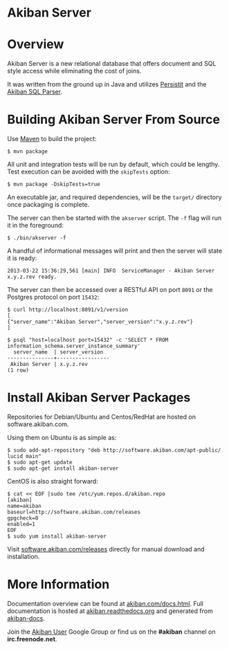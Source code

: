 Akiban Server
=============

Overview
========

Akiban Server is a new relational database that offers document and SQL style access while eliminating the cost of joins.

It was written from the ground up in Java and utilizes [Persistit](https://github.com/akiban/persistit) and the [Akiban SQL Parser](https://github.com/akiban/sql-parser).


Building Akiban Server From Source
==========================================

Use [Maven](http://maven.apache.org) to build the project:

    $ mvn package

All unit and integration tests will be run by default, which could be lengthy. Test execution can be avoided with the `skipTests` option:

    $ mvn package -DskipTests=true

An executable jar, and required dependencies, will be the `target/` directory once packaging is complete.

The server can then be started with the `akserver` script. The `-f` flag will run it in the foreground:

    $ ./bin/akserver -f

A handful of informational messages will print and then the server will state it is ready:

    2013-03-22 15:36:29,561 [main] INFO  ServiceManager - Akiban Server x.y.z.rev ready.

The server can then be accessed over a RESTful API on port `8091` or the Postgres protocol on port `15432`:

    $ curl http://localhost:8091/v1/version
    [
    {"server_name":"Akiban Server","server_version":"x.y.z.rev"}
    ]
    
    $ psql "host=localhost port=15432" -c 'SELECT * FROM information_schema.server_instance_summary'
      server_name  | server_version
    ---------------+-----------------
     Akiban Server | x.y.z.rev
    (1 row)


Install Akiban Server Packages
=======================================

Repositories for Debian/Ubuntu and Centos/RedHat are hosted on software.akiban.com.

Using them on Ubuntu is as simple as:
    
    $ sudo add-apt-repository "deb http://software.akiban.com/apt-public/ lucid main"
    $ sudo apt-get update
    $ sudo apt-get install akiban-server

CentOS is also straight forward:
    
    $ cat << EOF |sudo tee /etc/yum.repos.d/akiban.repo
    [akiban]
    name=akiban
    baseurl=http://software.akiban.com/releases
    gpgcheck=0
    enabled=1
    EOF
    $ sudo yum install akiban-server

Visit [software.akiban.com/releases](http://software.akiban.com/releases) directly for manual download and installation.

More Information
================

Documentation overview can be found at [akiban.com/docs.html](http://akiban.com/docs.html). Full documentation is hosted at [akiban.readthedocs.org](https://akiban.readthedocs.org/en/latest/) and generated from [akiban-docs](https://github.com/akiban/akiban-docs).

Join the [Akiban User](https://groups.google.com/a/akiban.com/d/forum/akiban-user) Google Group or find us on the **#akiban** channel on **irc.freenode.net**.

